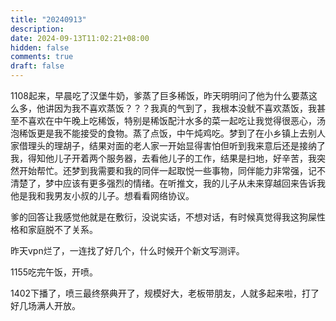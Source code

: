 ```yaml
---
title: "20240913"
description: 
date: 2024-09-13T11:02:21+08:00
hidden: false
comments: true
draft: false
---
```

1108起来，早晨吃了汉堡牛奶，爹蒸了巨多稀饭，昨天明明问了他为什么要蒸这么多，他讲因为我不喜欢蒸饭？？？我真的气到了，我根本没鱿不喜欢蒸饭，我甚至不喜欢在中午晚上吃稀饭，特别是稀饭配汁水多的菜一起吃让我觉得很恶心，汤泡稀饭更是我不能接受的食物。蒸了点饭，中午炖鸡吃。梦到了在小乡镇上去别人家借理头的理胡子，结果对面的老人家一开始显得害怕但听到我来意后还是接纳了我，得知他儿子开着两个服务器，去看他儿子的工作，结果是扫地，好辛苦，我突然开始帮忙。还梦到我需要和我的同伴一起取悦一些事物，同伴能力非常强，记不清楚了，梦中应该有更多强烈的情绪。在听推文，我的儿子从未来穿越回来告诉我他是我和我男友小叔的儿子。想看看网络协议。

爹的回答让我感觉他就是在敷衍，没说实话，不想对话，有时候真觉得我这狗屎性格和家庭脱不了关系。

昨天vpn烂了，一连找了好几个，什么时候开个新文写测评。

1155吃完午饭，开喷。

1402下播了，喷三最终祭典开了，规模好大，老板带朋友，人就多起来啦，打了好几场满人开放。
